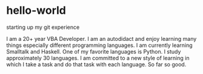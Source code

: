 # hello-world
starting up my git experience

I am a 20+ year VBA Developer. I am an autodidact and enjoy learning many things especially different programming languages. I am currently learning Smalltalk and Haskell. One of my favorite languages is Python. I study approximately 30 languages. I am committed to a new style of learning in which I take a task and do that task with each language. So far so good.
